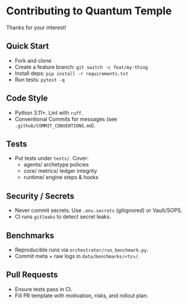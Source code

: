 # Contributing to Quantum Temple

Thanks for your interest!

## Quick Start
- Fork and clone
- Create a feature branch: `git switch -c feat/my-thing`
- Install deps: `pip install -r requirements.txt`
- Run tests: `pytest -q`

## Code Style
- Python 3.11+. Lint with `ruff`.
- Conventional Commits for messages (see `.github/COMMIT_CONVENTIONS.md`).

## Tests
- Put tests under `tests/`. Cover:
  - agents/ archetype policies
  - core/ metrics/ ledger integrity
  - runtime/ engine steps & hooks

## Security / Secrets
- Never commit secrets. Use `.env.secrets` (gitignored) or Vault/SOPS.
- CI runs `gitleaks` to detect secret leaks.

## Benchmarks
- Reproducible runs via `orchestrator/run_benchmark.py`.
- Commit meta + raw logs in `data/benchmarks/<ts>/`.

## Pull Requests
- Ensure tests pass in CI.
- Fill PR template with motivation, risks, and rollout plan.
